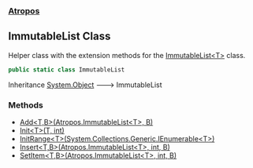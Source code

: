 ### [Atropos](./Atropos.md 'Atropos')
## ImmutableList Class
Helper class with the extension methods for the [ImmutableList&lt;T&gt;](./ImmutableList-T-.md 'Atropos.ImmutableList&lt;T&gt;') class.  
```csharp
public static class ImmutableList
```
Inheritance [System.Object](https://docs.microsoft.com/en-us/dotnet/api/System.Object 'System.Object') &#129106; ImmutableList  
### Methods
- [Add&lt;T,B&gt;(Atropos.ImmutableList&lt;T&gt;, B)](./ImmutableList-Add-T_B-(thisImmutableList-T-_B).md 'Atropos.ImmutableList.Add&lt;T,B&gt;(Atropos.ImmutableList&lt;T&gt;, B)')
- [Init&lt;T&gt;(T, int)](./ImmutableList-Init-T-(T_int).md 'Atropos.ImmutableList.Init&lt;T&gt;(T, int)')
- [InitRange&lt;T&gt;(System.Collections.Generic.IEnumerable&lt;T&gt;)](./ImmutableList-InitRange-T-(IEnumerable-T-).md 'Atropos.ImmutableList.InitRange&lt;T&gt;(System.Collections.Generic.IEnumerable&lt;T&gt;)')
- [Insert&lt;T,B&gt;(Atropos.ImmutableList&lt;T&gt;, int, B)](./ImmutableList-Insert-T_B-(thisImmutableList-T-_int_B).md 'Atropos.ImmutableList.Insert&lt;T,B&gt;(Atropos.ImmutableList&lt;T&gt;, int, B)')
- [SetItem&lt;T,B&gt;(Atropos.ImmutableList&lt;T&gt;, int, B)](./ImmutableList-SetItem-T_B-(thisImmutableList-T-_int_B).md 'Atropos.ImmutableList.SetItem&lt;T,B&gt;(Atropos.ImmutableList&lt;T&gt;, int, B)')

